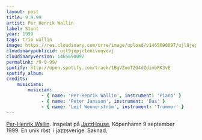 ```yaml
---
layout: post
title: 9.9.99
artist: Per Henrik Wallin
label: Stunt
year: 1999
tags: trio wallin
image: https://res.cloudinary.com/urre/image/upload/v1465690097/ujl9jepjc1eniveqvevj.jpg
cloudinarypublicid: ujl9jepjc1eniveqvevj
cloudinaryversion: 1465690097
permalink: /9-9-99/
spotify: http://open.spotify.com/track/1BgVZomTZG4dZdinbPK3vE
spotify_album: 
credits:
    musicians:
        musician:
             - { name: 'Per-Henrik Wallin', instrument: 'Piano' }
             - { name: 'Peter Jansson', instrument: 'Bas' }
             - { name: 'Leif Wennerstrôm', instrument: 'Trummor' }
---
```


<a href="http://sv.wikipedia.org/wiki/Per_Henrik_Wallin">Per-Henrik Wallin</a>. Inspelat på <a href="http://www.jazzhouse.dk/">JazzHouse</a>, Köpenhamn 9 september 1999. En unik röst  i jazzsverige. Saknad.